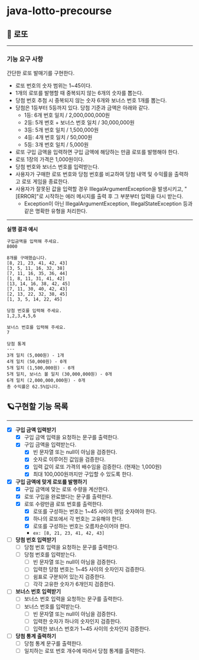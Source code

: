 # java-lotto-precourse

## 🎱 로또

---

### 기능 요구 사항

간단한 로또 발매기를 구현한다.

- 로또 번호의 숫자 범위는 1~45이다.
- 1개의 로또를 발행할 때 중복되지 않는 6개의 숫자를 뽑는다.
- 당첨 번호 추첨 시 중복되지 않는 숫자 6개와 보너스 번호 1개를 뽑는다.
- 당첨은 1등부터 5등까지 있다. 당첨 기준과 금액은 아래와 같다.
    - 1등: 6개 번호 일치 / 2,000,000,000원
    - 2등: 5개 번호 + 보너스 번호 일치 / 30,000,000원
    - 3등: 5개 번호 일치 / 1,500,000원
    - 4등: 4개 번호 일치 / 50,000원
    - 5등: 3개 번호 일치 / 5,000원
- 로또 구입 금액을 입력하면 구입 금액에 해당하는 만큼 로또를 발행해야 한다.
- 로또 1장의 가격은 1,000원이다.
- 당첨 번호와 보너스 번호를 입력받는다.
- 사용자가 구매한 로또 번호와 당첨 번호를 비교하여 당첨 내역 및 수익률을 출력하고 로또 게임을 종료한다.
- 사용자가 잘못된 값을 입력할 경우 IllegalArgumentException을 발생시키고, "[ERROR]"로 시작하는 에러 메시지를 출력 후 그 부분부터 입력을 다시 받는다.
    - Exception이 아닌 IllegalArgumentException, IllegalStateException 등과 같은 명확한 유형을 처리한다.

---

**실행 결과 예시**

```
구입금액을 입력해 주세요.
8000

8개를 구매했습니다.
[8, 21, 23, 41, 42, 43] 
[3, 5, 11, 16, 32, 38] 
[7, 11, 16, 35, 36, 44] 
[1, 8, 11, 31, 41, 42] 
[13, 14, 16, 38, 42, 45] 
[7, 11, 30, 40, 42, 43] 
[2, 13, 22, 32, 38, 45] 
[1, 3, 5, 14, 22, 45]

당첨 번호를 입력해 주세요.
1,2,3,4,5,6

보너스 번호를 입력해 주세요.
7

당첨 통계
---
3개 일치 (5,000원) - 1개
4개 일치 (50,000원) - 0개
5개 일치 (1,500,000원) - 0개
5개 일치, 보너스 볼 일치 (30,000,000원) - 0개
6개 일치 (2,000,000,000원) - 0개
총 수익률은 62.5%입니다.
```

## 🪐구현할 기능 목록

---

- [x] **구입 금액 입력받기**
    - [x] 구입 금액 입력을 요청하는 문구를 출력한다.
    - [x] 구입 금액을 입력받는다.
        - [x] 빈 문자열 또는 null이 아님을 검증한다.
        - [x] 숫자로 이루어진 값임을 검증한다.
        - [x] 입력 값이 로또 가격의 배수임을 검증한다. (현재는 1,000원)
        - [x] 최대 100,000원까지만 구입할 수 있도록 한다.

- [x] **구입 금액에 맞게 로또를 발행하기**
    - [x] 구입 금액에 맞는 로또 수량을 계산한다.
    - [x] 로또 구입을 완료했다는 문구를 출력한다.
    - [x] 로또 수량만큼 로또 번호를 출력한다.
        - [x] 로또를 구성하는 번호는 1~45 사이의 랜덤 숫자여야 한다.
        - [x] 하나의 로또에서 각 번호는 고유해야 한다.
        - [x] 로또를 구성하는 번호는 오름차순이어야 한다.
        - `ex: [8, 21, 23, 41, 42, 43]`

- [ ] **당첨 번호 입력받기**
    - [ ] 당첨 번호 입력을 요청하는 문구를 출력한다.
    - [ ] 당첨 번호를 입력받는다.
        - [ ] 빈 문자열 또는 null이 아님을 검증한다.
        - [ ] 입력한 당첨 번호는 1~45 사이의 숫자인지 검증한다.
        - [ ] 쉼표로 구분되어 있는지 검증한다.
        - [ ] 각각 고유한 숫자가 6개인지 검증한다.

- [ ] **보너스 번호 입력받기**
    - [ ] 보너스 번호 입력을 요청하는 문구를 출력한다.
    - [ ] 보너스 번호를 입력받는다.
        - [ ] 빈 문자열 또는 null이 아님을 검증한다.
        - [ ] 입력한 숫자가 하나의 숫자인지 검증한다.
        - [ ] 입력한 보너스 번호가 1~45 사이의 숫자인지 검증한다.

- [ ] **당첨 통계 출력하기**
    - [ ] 당첨 통계 문구를 출력한다.
    - [ ] 일치하는 로또 번호 개수에 따라서 당첨 통계를 출력한다.